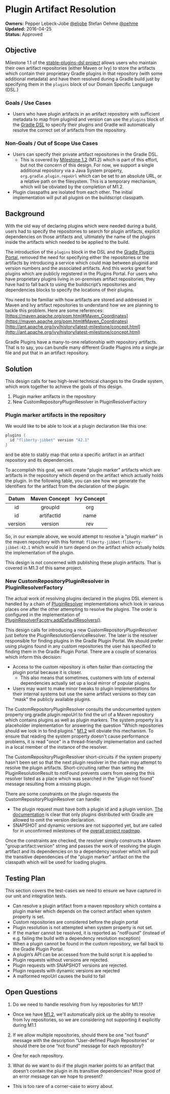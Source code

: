 # Plugin Artifact Resolution

**Owners:**
Pepper Lebeck-Jobe [@eljobe](https://github.com/eljobe)
Stefan Oehme [@oehme](https://github.com/oehme)  
**Updated:** 2016-04-25   
**Status:** Approved

## Objective

Milestone 1.1 of the [stable-plugins-dsl project](https://github.com/gradle/stable-plugins-dsl) allows users who
maintain their own artifact repositories (either Maven or Ivy) to store the artifacts which contain their proprietary
Gradle plugins in that repository (with some additional metadata) and have them resolved during a Gradle build just by
specifying them in the `plugins` block of our Domain Specific Language (DSL.)

### Goals / Use Cases

* Users who have plugin artifacts in an artifact repository with sufficient metadata to map from pluginid and version
can use the `plugins` block of the [Gradle DSL](https://docs.gradle.org/current/userguide/plugins.html#sec:plugins_block)
to specify their plugins and Gradle will automatically resolve the correct set of artifacts from the repository.

### Non-Goals / Out of Scope Use Cases

* Users can specify their private artifact repositories in the Gradle DSL.
  * This is covered by
    [Milestone 1.2](https://docs.google.com/document/d/139-eP7JhUvuVKfHUEk4fNFR_vzOGKsB4WYYrHLPe_6s/edit#)
    (M1.2) which is part of this effort, but not the concern of this design. For now, we support a single
    additional repository via a Java System property, `org.gradle.plugin.repoUrl` which can be set to an absolute
    URL, or a relative path on the filesystem. This is a temporary mechanism, which will be obviated by the
    completion of M1.2.
* Plugin classpaths are isolated from each other. The initial implementation will put all plugins on the buildscript
  classpath.

## Background

With the old way of declaring plugins which were needed during a build, users had to specify the repositories to search
for plugin artifacts, explicit dependencies on those artifacts and, ultimately the name of the plugins inside the artifacts
which needed to be applied to the build.

The introduction of the `plugins` block in the DSL and the [Gradle Plugins Portal](https://plugis.gradle.org), removed the
need for specifying either the repositories or the artifacts by introducing a service which could map between pluginid and
version numbers and the associated artifacts. And this works great for plugins which are publicly registered in the Plugins
Portal. For users who have proprietary plugins living in on-premises artifact repositories, they have had to fall back to
using the buildscript’s repositories and dependencies blocks to specify the locations of their plugins.

You need to be familiar with how artifacts are stored and addressed in Maven and Ivy artifact repositories to understand
how we are planning to tackle this problem. Here are some references:   
[https://maven.apache.org/pom.html#Maven_Coordinates](https://maven.apache.org/pom.html#Maven_Coordinates)   
[http://ant.apache.org/ivy/history/latest-milestone/concept.html](http://ant.apache.org/ivy/history/latest-milestone/concept.html)   

Gradle Plugins have a many-to-one relationship with repository artifacts. That is to say, you can bundle many different
Gradle Plugins into a single jar file and put that in an artifact repository.

## Solution

This design calls for two high-level technical changes to the Gradle system, which work together to achieve the goals of
this design.

1. Plugin marker artifacts in the repository
2. New CustomRepositoryPluginResolver in PluginResolverFactory

### Plugin marker artifacts in the repository

We would like to be able to look at a plugin declaration like this one:

```gradle
plugins {
  id "fliberty-jibbet" version "42.1"
}
```

and be able to stably map that onto a specific artifact in an artifact repository and its dependencies.

To accomplish this goal, we will create "plugin marker" artifacts which are artifacts in the repository which depend on the
artifact which actually holds the plugin. In the following table, you can see how we generate the identifiers for the
artifact from the declaration of the plugin.

| Datum   | Maven Concept | Ivy Concept |
| :-----: | :-----------: | :---------: |
| id      | groupId       | org         |
| id      | artifactId    | name        |
| version | version       | rev         |

So, in our example above, we would attempt to resolve a "plugin marker" in the maven repository with this format:
`fliberty-jibbet:fliberty-jibbet:42.1` which would in turn depend on the artifact which actually holds the implementation
of the plugin.

This design is not concerned with publishing these plugin artifacts. That is covered in M1.3 of this same project.

### New CustomRepositoryPluginResolver in PluginResolverFactory

The actual work of resolving plugins declared in the plugins DSL element is handled by a chain of
[PluginResolver](https://github.com/gradle/gradle/blob/master/subprojects/plugin-use/src/main/java/org/gradle/plugin/use/resolve/internal/PluginResolver.java)
implementations which look in various places one after the other attempting to resolve the plugins. The order is
configured in the implementation of
[PluginResolverFacotry.addDefaultResolvers()](https://github.com/gradle/gradle/blob/master/subprojects/plugin-use/src/main/java/org/gradle/plugin/use/internal/PluginResolverFactory.java#L57).

This design calls for introducing a new CustomRepositoryPluginResolver just before the PluginResolutionServiceResolver.
The later is the resolver responsible for finding plugins in the Gradle Plugin Portal. We should prefer using plugins found
in any custom repositories the user has specified to finding them in the Gradle Plugin Portal. There are a couple of
scenarios which inform this decision:

* Access to the custom repository is often faster than contacting the plugin portal because it is closer.
  * This also means that sometimes, customers with lots of external dependencies actually set up a local mirror of
    popular plugins.
* Users may want to make minor tweaks to plugin implementations for their internal systems but use the same artifact
  versions so they can "mask" the publicly available plugins.

The CustomRepositoryPluginResolver consults the undocumented system property org.gradle.plugin.repoUrl to find the url of
a Maven repository which contains plugins as well as plugin markers. The system property is a placeholder implementation
for answering the question "Which repositories should we look in to find plugins."
[M1.2](https://docs.google.com/document/d/139-eP7JhUvuVKfHUEk4fNFR_vzOGKsB4WYYrHLPe_6s/edit#) will obviate this mechanism.
To ensure that reading the system property doesn't cause performance problems, it is read "once" in a thread-friendly
implementation and cached in a local member of the instance of the resolver.

The CustomRepositoryPluginResolver short-circuits if the system property hasn't been set so that the next plugin resolver
in the chain may attempt to resolve the plugin artifacts. Short-circuiting rather than setting the PluginResolutionResult
to notFound prevents users from seeing the this resolver listed as a place which was searched in the "plugin not found"
message resulting from a missing plugin.

There are some constraints on the plugin requests the CustomRepositoryPluginResolver can handle:

* The plugin request must have both a plugin id and a plugin version.
  [The documentation](https://docs.gradle.org/current/userguide/plugins.html#sec:plugins_block) is clear that only plugins
  distributed with Gradle are allowed to omit the version declaration.
* SNAPSHOT and dynamic versions are not supported yet, but are called for in unconfirmed milestones of the
  [overall project roadmap](https://docs.google.com/document/d/18w0SkzPXYKOvDL85ixAynmKMAasa6akb2voum56uAuw/edit#heading=h.vds5ki6jq1cl).

Once the constraints are checked, the resolver simply constructs a Maven "group:artifact:version" string and passes the
work of resolving the plugin artifact and its dependencies on to a dependency resolver which will pull the transitive
dependencies of the "plugin marker" artifact on the the classpath which will be used for loading plugins.

## Testing Plan

This section covers the test-cases we need to ensure we have captured in our unit and integration tests.

* Can resolve a plugin artifact from a maven repository which contains a plugin marker which depends on the correct
  artifact when system property is set.
* Custom repositories are considered before the plugin portal
* Plugin resolution is not attempted when system property is not set.
* If the marker cannot be resolved, it is reported as "notFound" (instead of e.g. failing the build with a dependency
  resolution exception)
* When a plugin cannot be found in the custom repository, we fall back to the Gradle Plugin Portal.
* A plugin’s API can be accessed from the build script it is applied to
* Plugin requests without versions are rejected.
* Plugin requests with SNAPSHOT versions are rejected.
* Plugin requests with dynamic versions are rejected
* A malformed repoUrl causes the build to fail

## Open Questions

1. Do we need to handle resolving from Ivy repositories for M1.1?
  * Once we have [M1.2](https://docs.google.com/document/d/139-eP7JhUvuVKfHUEk4fNFR_vzOGKsB4WYYrHLPe_6s/edit#),
    we'll automatically pick up the ability to resolve from Ivy repositories, so we are considering not supporting
    it explicitly during M1.1
2. If we allow multiple repositories, should there be one "not found" message with the description “User-defined Plugin
   Repositories” or should there be one “not found” message for each repository?
  * One for each repository.
3. What do we want to do if the plugin marker points to an artifact that doesn't contain the plugin in its transitive
   dependencies? How good of an error message can we hope to present?
  * This is too rare of a corner-case to worry about.
